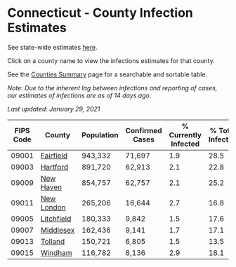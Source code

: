 # Connecticut - County Infection Estimates

See state-wide estimates [here](/infections/us-ct).

Click on a county name to view the infections estimates for that county.

See the [Counties Summary](/infections/summary-counties) page for a searchable and sortable table.

*Note: Due to the inherent lag between infections and reporting of cases, our estimates of infections are as of 14 days ago.*

*Last updated: January 29, 2021*

|   FIPS Code |                   County |   Population |   Confirmed Cases |   % Currently Infected |   % Total Infected |
|-------------|--------------------------|--------------|-------------------|------------------------|--------------------|
|       09001 |   [Fairfield](fairfield) |      943,332 |            71,697 |                    1.9 |               28.5 |
|       09003 |     [Hartford](hartford) |      891,720 |            62,913 |                    2.1 |               22.8 |
|       09009 |   [New Haven](new-haven) |      854,757 |            62,757 |                    2.1 |               25.2 |
|       09011 | [New London](new-london) |      265,206 |            16,644 |                    2.7 |               16.8 |
|       09005 | [Litchfield](litchfield) |      180,333 |             9,842 |                    1.5 |               17.6 |
|       09007 |   [Middlesex](middlesex) |      162,436 |             9,141 |                    1.7 |               17.1 |
|       09013 |       [Tolland](tolland) |      150,721 |             6,805 |                    1.5 |               13.5 |
|       09015 |       [Windham](windham) |      116,782 |             8,136 |                    2.9 |               18.1 |